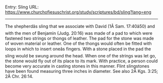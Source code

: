 Entry: Sling
URL: https://www.churchofjesuschrist.org/study/scriptures/bd/sling?lang=eng

---

The shepherdâs sling that we associate with David (1Â Sam. 17:40â50) and with the men of Benjamin (Judg. 20:16) was made of a pad to which were fastened two strings or thongs of leather. The pad for the stone was made of woven material or leather. One of the thongs would often be fitted with loops in which to insert oneâs fingers. With a stone placed in the pad the sling would be swung around the head. When one of the strings was let go, the stone would fly out of its place to its mark. With practice, a person could become very accurate in casting stones in this manner. Flint slingstones have been found measuring three inches in diameter. See also 2Â Kgs. 3:25; 2Â Chr. 26:14.
